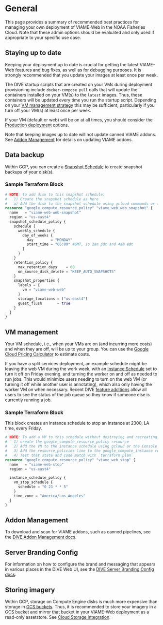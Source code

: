 # General

This page provides a summary of recommended best practices for managing your own deployment of VIAME-Web in the NOAA Fisheries Cloud. Note that these admin options should be evaluated and only used if appropriate to your specific use case.

## Staying up to date

Keeping your deployment up to date is crucial for getting the latest VIAME-Web features and bug fixes, as well as for debugging purposes. It is strongly recommended that you update your images at least once per week.

The DIVE startup scripts that are created on your VMs during deployment provisioning include `docker-compose pull` calls that will update the containers installed on your VM(s) to the `latest` images. Thus, these containers will be updated every time you run the startup script. Depending on your [VM management strategy](vm-management) this may be sufficient, particularly if you turn off your VM(s) at least once per week.

If your VM (default or web) will be on at all times, you should consider the [Production deployment](https://kitware.github.io/dive/Deployment-Docker-Compose/#production-deployment) options.

Note that keeping images up to date will not update canned VIAME addons. See [Addon Management](#addon-management) for details on updating VIAME addons.

## Data backup

Within GCP, you can create a [Snapshot Schedule](https://cloud.google.com/compute/docs/disks/scheduled-snapshots) to create snapshot backups of your disk(s). 

### Sample Terraform Block

``` terraform
# NOTE: to add disk to this snapshot schedule:
#   1) Create the snapshot schedule as here
#   a) Add the disk to the snapshot schedule using gcloud commands or the Console
resource "google_compute_resource_policy" "viame_web_web_snapshot" {
  name   = "viame-web-web-snapshot"
  region = "us-east4"
  snapshot_schedule_policy {
    schedule {
      weekly_schedule {
        day_of_weeks {
          day        = "MONDAY"
          start_time = "06:00" #GMT, so 1am pdt and 4am edt
        }
      }
    }
    retention_policy {
      max_retention_days    = 60
      on_source_disk_delete = "KEEP_AUTO_SNAPSHOTS"
    }
    snapshot_properties {
      labels = {
        vm = "viame-web-web"
      }
      storage_locations = ["us-east4"]
      guest_flush       = true
    }
  }
}
```

## VM management

Your VM schedule, i.e., when your VMs are on (and incurring more costs) and when they are off, will be up to your group. You can use the [Google Cloud Pricing Calculator](https://cloud.google.com/products/calculator) to estimate costs.

If you have a split services deployment, an example schedule might be leaving the web VM during the work week, with an [Instance Schedule](https://cloud.google.com/compute/docs/instances/schedule-instance-start-stop) set to turn it off on Friday evening, and turning the worker on and off as needed to run jobs. This would minimize users needing to turn on the web VM (or turning it off while another user is annotating), which also only having the worker VM on when necessary. Recent DIVE [feature additions](https://github.com/Kitware/dive/issues/1260) allow all users to see the status of the job queue so they know if someone else is currently running a job.

### Sample Terraform Block

This block creates an instance schedule to stop an instance at 2300, LA time, every Friday.

``` terraform
# NOTE: To add a VM to this schedule without destroying and recreating them:
#   1) create the google_compute_resource_policy resource
#   2) Add the VM to the instance schedule using gcloud or the Console
#   3) Add the resource_policies line to the google_compute_instance resource
#   4) Test that state and code match with `terraform plan`
resource "google_compute_resource_policy" "viame_web_stop" {
  name   = "viame-web-stop"
  region = "us-east4"

  instance_schedule_policy {
    vm_stop_schedule {
      schedule = "0 23 * * 5"
    }
    time_zone = "America/Los_Angeles"
  }
}
```

## Addon Management

To download and scan for VIAME addons, such as canned pipelines, see the [DIVE Addon Management docs](https://kitware.github.io/dive/Deployment-Docker-Compose/#addon-management).

## Server Branding Config

For information on how to configure the brand and messaging that appears in various places in the DIVE Web UI, see the [DIVE Server Branding Config docs](https://kitware.github.io/dive/Deployment-Docker-Compose/#server-branding-config).

## Storing imagery

Within GCP, storage on Compute Engine disks is much more expensive than storage in [GCS buckets](https://cloud.google.com/storage/docs/introduction). Thus, it is recommended to store your imagery in a GCS bucket and mirror that bucket in your VIAME-Web deployment as a read-only assetstore. See [Cloud Storage Integration](admin-storage.md).

